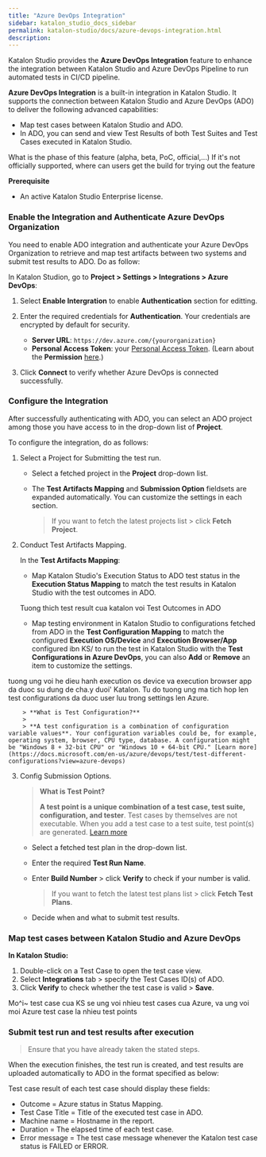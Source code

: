 ```yaml
---
title: "Azure DevOps Integration"
sidebar: katalon_studio_docs_sidebar
permalink: katalon-studio/docs/azure-devops-integration.html
description:
---
```


Katalon Studio provides the **Azure DevOps Integration** feature to enhance the integration between Katalon Studio and Azure DevOps Pipeline to run automated tests in CI/CD pipeline. 

**Azure DevOps Integration** is a built-in integration in Katalon Studio. It supports the connection between Katalon Studio and Azure DevOps (ADO) to deliver the following advanced capabilities:

- Map test cases between Katalon Studio and ADO.
- In ADO, you can send and view Test Results of both Test Suites and Test Cases executed in Katalon Studio.

What is the phase of this feature (alpha, beta, PoC, official,...)
If it's not officially supported, where can users get the build for trying out the feature

**Prerequisite**

- An active Katalon Studio Enterprise license.

### Enable the Integration and Authenticate Azure DevOps Organization

You need to enable ADO integration and authenticate your Azure DevOps Organization to retrieve and map test artifacts between two systems and submit test results to ADO. Do as follow:

In Katalon Studion, go to **Project > Settings > Integrations > Azure DevOps**:

1. Select **Enable Intergration** to enable **Authentication** section for editting.

2. Enter the required credentials for **Authentication**. Your credentials are encrypted by default for security.

    - **Server URL**: `https://dev.azure.com/{yourorganization}`
    - **Personal Access Token**: your [Personal Access Token](https://docs.microsoft.com/en-us/azure/devops/organizations/accounts/use-personal-access-tokens-to-authenticate?view=azure-devops&tabs=preview-page). (Learn about the **Permission** [here](https://docs.microsoft.com/en-us/azure/devops/organizations/security/about-permissions?view=azure-devops&tabs=preview-page#permissions).)

3. Click **Connect** to verify whether Azure DevOps is connected successfully.

### Configure the Integration

After successfully authenticating with ADO, you can select an ADO project among those you have access to in the drop-down list of **Project**.

To configure the integration, do as follows:

1. Select a Project for Submitting the test run.

    - Select a fetched project in the **Project** drop-down list.

    - The **Test Artifacts Mapping** and **Submission Option** fieldsets are expanded automatically. You can customize the settings in each section. 

        > If you want to fetch the latest projects list > click **Fetch Project**.

2. Conduct Test Artifacts Mapping.

    In the **Test Artifacts Mapping**:

    - Map Katalon Studio's Execution Status to ADO test status in the **Execution Status Mapping** to match the test results in Katalon Studio with the test outcomes in ADO.
    
    Tuong thich test result cua katalon voi Test Outcomes in ADO

    - Map testing environment in Katalon Studio to configurations fetched from ADO in the **Test Configuration Mapping** to match the  configured **Execution OS/Device** and **Execution Browser/App** configured ibn KS/ to run the test in Katalon Studio with the **Test Configurations in Azure DevOps**, you can also **Add** or **Remove** an item to customize the settings.

tuong ung voi he dieu hanh execution os device va execution browser app da duoc su dung de cha.y duoi' Katalon. Tu do tuong ung ma tich hop len test configurations da duoc user luu trong settings len Azure.


        > **What is Test Configuration?**
        >
        > **A test configuration is a combination of configuration variable values**. Your configuration variables could be, for example, operating system, browser, CPU type, database. A configuration might be "Windows 8 + 32-bit CPU" or "Windows 10 + 64-bit CPU." [Learn more](https://docs.microsoft.com/en-us/azure/devops/test/test-different-configurations?view=azure-devops)

3. Config Submission Options.

    > **What is Test Point?**
    > 
    > **A test point is a unique combination of a test case, test suite, configuration, and tester**. Test cases by themselves are not executable. When you add a test case to a test suite, test point(s) are generated. [Learn more](https://docs.microsoft.com/en-us/azure/devops/test/new-test-plans-page?view=azure-devops#execute-tab) 

    - Select a fetched test plan in the drop-down list.
    - Enter the required **Test Run Name**.
    - Enter **Build Number** > click **Verify** to check if your number is valid.

        > If you want to fetch the latest test plans list > click **Fetch Test Plans**.

    - Decide when and what to submit test results.

### Map test cases between Katalon Studio and Azure DevOps 

**In Katalon Studio:**

1. Double-click on a Test Case to open the test case view.
2. Select **Integrations** tab > specify the Test Cases ID(s) of ADO.
3. Click **Verify** to check whether the test case is valid > **Save**.

Mo^i~ test case cua KS se ung voi nhieu test cases cua Azure, va ung voi moi Azure test case la nhieu test points

### Submit test run and test results after execution

> Ensure that you have already taken the stated steps.

When the execution finishes, the test run is created, and test results are uploaded automatically to ADO in the format specified as below:

Test case result of each test case should display these fields:
- Outcome = Azure status in Status Mapping.
- Test Case Title = Title of the executed test case in ADO.
- Machine name = Hostname in the report.
- Duration =  The elapsed time of each test case.
- Error message = The test case message whenever the Katalon test case status is FAILED or ERROR.